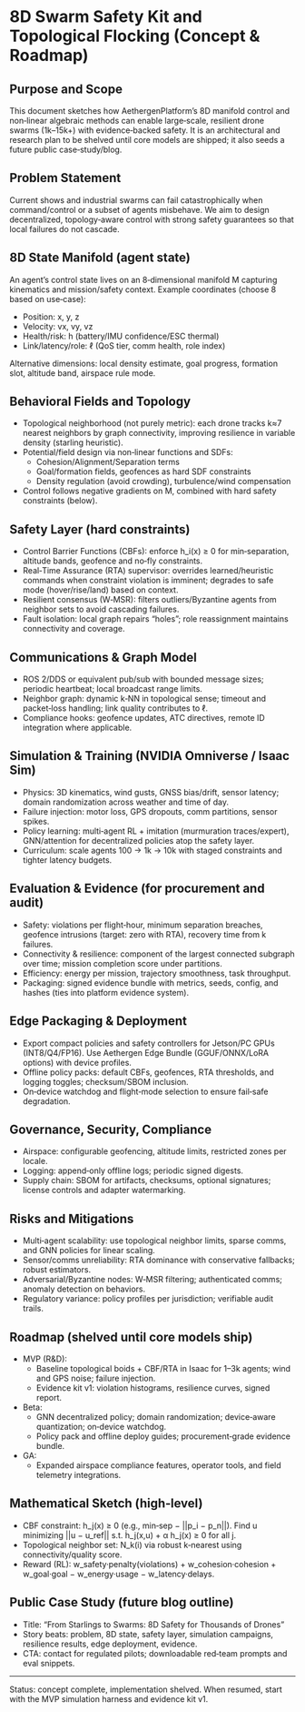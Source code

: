 # 8D Swarm Safety Kit and Topological Flocking (Concept & Roadmap)

## Purpose and Scope
This document sketches how AethergenPlatform’s 8D manifold control and non‑linear algebraic methods can enable large‑scale, resilient drone swarms (1k–15k+) with evidence‑backed safety. It is an architectural and research plan to be shelved until core models are shipped; it also seeds a future public case‑study/blog.

## Problem Statement
Current shows and industrial swarms can fail catastrophically when command/control or a subset of agents misbehave. We aim to design decentralized, topology‑aware control with strong safety guarantees so that local failures do not cascade.

## 8D State Manifold (agent state)
An agent’s control state lives on an 8‑dimensional manifold M capturing kinematics and mission/safety context. Example coordinates (choose 8 based on use‑case):
- Position: x, y, z
- Velocity: vx, vy, vz
- Health/risk: h (battery/IMU confidence/ESC thermal)
- Link/latency/role: ℓ (QoS tier, comm health, role index)

Alternative dimensions: local density estimate, goal progress, formation slot, altitude band, airspace rule mode.

## Behavioral Fields and Topology
- Topological neighborhood (not purely metric): each drone tracks k≈7 nearest neighbors by graph connectivity, improving resilience in variable density (starling heuristic).
- Potential/field design via non‑linear functions and SDFs:
  - Cohesion/Alignment/Separation terms
  - Goal/formation fields, geofences as hard SDF constraints
  - Density regulation (avoid crowding), turbulence/wind compensation
- Control follows negative gradients on M, combined with hard safety constraints (below).

## Safety Layer (hard constraints)
- Control Barrier Functions (CBFs): enforce h_i(x) ≥ 0 for min‑separation, altitude bands, geofence and no‑fly constraints.
- Real‑Time Assurance (RTA) supervisor: overrides learned/heuristic commands when constraint violation is imminent; degrades to safe mode (hover/rise/land) based on context.
- Resilient consensus (W‑MSR): filters outliers/Byzantine agents from neighbor sets to avoid cascading failures.
- Fault isolation: local graph repairs “holes”; role reassignment maintains connectivity and coverage.

## Communications & Graph Model
- ROS 2/DDS or equivalent pub/sub with bounded message sizes; periodic heartbeat; local broadcast range limits.
- Neighbor graph: dynamic k‑NN in topological sense; timeout and packet‑loss handling; link quality contributes to ℓ.
- Compliance hooks: geofence updates, ATC directives, remote ID integration where applicable.

## Simulation & Training (NVIDIA Omniverse / Isaac Sim)
- Physics: 3D kinematics, wind gusts, GNSS bias/drift, sensor latency; domain randomization across weather and time of day.
- Failure injection: motor loss, GPS dropouts, comm partitions, sensor spikes.
- Policy learning: multi‑agent RL + imitation (murmuration traces/expert), GNN/attention for decentralized policies atop the safety layer.
- Curriculum: scale agents 100 → 1k → 10k with staged constraints and tighter latency budgets.

## Evaluation & Evidence (for procurement and audit)
- Safety: violations per flight‑hour, minimum separation breaches, geofence intrusions (target: zero with RTA), recovery time from k failures.
- Connectivity & resilience: component of the largest connected subgraph over time; mission completion score under partitions.
- Efficiency: energy per mission, trajectory smoothness, task throughput.
- Packaging: signed evidence bundle with metrics, seeds, config, and hashes (ties into platform evidence system).

## Edge Packaging & Deployment
- Export compact policies and safety controllers for Jetson/PC GPUs (INT8/Q4/FP16). Use Aethergen Edge Bundle (GGUF/ONNX/LoRA options) with device profiles.
- Offline policy packs: default CBFs, geofences, RTA thresholds, and logging toggles; checksum/SBOM inclusion.
- On‑device watchdog and flight‑mode selection to ensure fail‑safe degradation.

## Governance, Security, Compliance
- Airspace: configurable geofencing, altitude limits, restricted zones per locale.
- Logging: append‑only offline logs; periodic signed digests.
- Supply chain: SBOM for artifacts, checksums, optional signatures; license controls and adapter watermarking.

## Risks and Mitigations
- Multi‑agent scalability: use topological neighbor limits, sparse comms, and GNN policies for linear scaling.
- Sensor/comms unreliability: RTA dominance with conservative fallbacks; robust estimators.
- Adversarial/Byzantine nodes: W‑MSR filtering; authenticated comms; anomaly detection on behaviors.
- Regulatory variance: policy profiles per jurisdiction; verifiable audit trails.

## Roadmap (shelved until core models ship)
- MVP (R&D):
  - Baseline topological boids + CBF/RTA in Isaac for 1–3k agents; wind and GPS noise; failure injection.
  - Evidence kit v1: violation histograms, resilience curves, signed report.
- Beta:
  - GNN decentralized policy; domain randomization; device‑aware quantization; on‑device watchdog.
  - Policy pack and offline deploy guides; procurement‑grade evidence bundle.
- GA:
  - Expanded airspace compliance features, operator tools, and field telemetry integrations.

## Mathematical Sketch (high‑level)
- CBF constraint: h_j(x) ≥ 0 (e.g., min‑sep − ||p_i − p_n||). Find u minimizing ||u − u_ref|| s.t. ḣ_j(x,u) + α h_j(x) ≥ 0 for all j.
- Topological neighbor set: N_k(i) via robust k‑nearest using connectivity/quality score.
- Reward (RL): w_safety·penalty(violations) + w_cohesion·cohesion + w_goal·goal − w_energy·usage − w_latency·delays.

## Public Case Study (future blog outline)
- Title: “From Starlings to Swarms: 8D Safety for Thousands of Drones”
- Story beats: problem, 8D state, safety layer, simulation campaigns, resilience results, edge deployment, evidence.
- CTA: contact for regulated pilots; downloadable red‑team prompts and eval snippets.

---
Status: concept complete, implementation shelved. When resumed, start with the MVP simulation harness and evidence kit v1.
